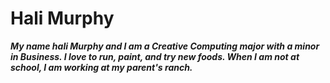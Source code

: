 # Hali Murphy

***My name hali Murphy and I am a Creative Computing major with a minor in Business. I love to run, paint, and try new foods. When I am not at school, I am working at my parent's ranch.***
